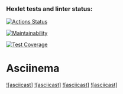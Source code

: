 ### Hexlet tests and linter status:

[![Actions Status](https://github.com/anagranfd/frontend-project-46/workflows/hexlet-check/badge.svg)](https://github.com/anagranfd/frontend-project-46/actions)

[![Maintainability](https://api.codeclimate.com/v1/badges/4a375d7ce855f2f92656/maintainability)](https://codeclimate.com/github/anagranfd/frontend-project-46/maintainability)

[![Test Coverage](https://api.codeclimate.com/v1/badges/4a375d7ce855f2f92656/test_coverage)](https://codeclimate.com/github/anagranfd/frontend-project-46/test_coverage)

# Asciinema

[![asciicast]](https://asciinema.org/a/kvb3guKZ2CxhPKB5XE1tAG7IJ)
[![asciicast]](https://asciinema.org/a/rHlTgDlnBLgbbbBWgGcWt6TE7)
[![asciicast]](https://asciinema.org/a/u6U9Huf5LFKhBvvn0NxJwAyEH)
[![asciicast]](https://asciinema.org/a/nAmc4MzdK47iFpXfAVetI8ZNf)
